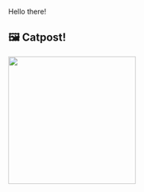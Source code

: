 Hello there!



## 🖼️ Catpost!

<sub>
    <img src="https://cdn2.thecatapi.com/images/anj.jpg" height="256">
</sub>

